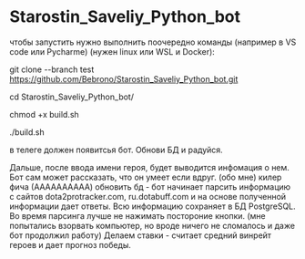 # Starostin_Saveliy_Python_bot

чтобы запустить нужно выполнить поочередно команды (например в VS code или Pycharme) (нужен linux или WSL и Docker):

git clone --branch test https://github.com/Bebrono/Starostin_Saveliy_Python_bot.git

cd Starostin_Saveliy_Python_bot/

chmod +x build.sh

./build.sh

в телеге должен появитсья бот. Обнови БД и радуйся.

Дальше, после ввода имени героя, будет выводится инфомация о нем.
Бот сам может рассказать, что он умеет если вдруг. (обо мне)
килер фича (АААААААААА)
обновить бд - бот начинает парсить информацию с сайтов dota2protracker.com, ru.dotabuff.com и на основе полученной информации дает ответы. Всю информацию сохраняет в БД PostgreSQL. Во время парсинга лучше не нажимать постороние кнопки. (мне попытались взорвать компьютер, но вроде ничего не сломалось и даже бот продолжил работу)
Делаем ставки - считает средний винрейт героев и дает прогноз победы.
